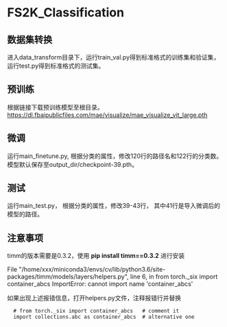# FS2K_Classification

## 数据集转换
进入data_transform目录下，运行train_val.py得到标准格式的训练集和验证集，运行test.py得到标准格式的测试集。

## 预训练
根据链接下载预训练模型至根目录。
https://dl.fbaipublicfiles.com/mae/visualize/mae_visualize_vit_large.pth

## 微调
运行main_finetune.py, 根据分类的属性，修改120行的路径名和122行的分类数。 模型默认保存至output_dir/checkpoint-39.pth。

## 测试
运行main_test.py， 根据分类的属性，修改39-43行， 其中41行是导入微调后的模型的路径。

## 注意事项
timm的版本需要是0.3.2，使用 **pip install timm==0.3.2** 进行安装

File "/home/xxx/miniconda3/envs/cv/lib/python3.6/site-packages/timm/models/layers/helpers.py", line 6, in <module>
from torch._six import container_abcs
ImportError: cannot import name 'container_abcs'

如果出现上述报错信息，打开helpers.py文件，注释报错行并替换
```
  # from torch._six import container_abcs   # comment it
  import collections.abc as container_abcs  # alternative one
```
